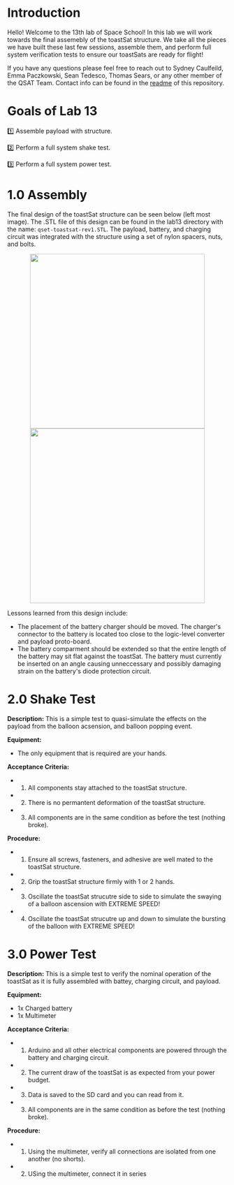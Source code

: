 # Introduction

Hello! Welcome to the 13th lab of Space School! In this lab we will work towards the final assemebly of the toastSat structure. We take all the pieces we have built these last few sessions, assemble them, and perform full system verification tests to ensure our toastSats are ready for flight! 

If you have any questions please feel free to reach out to Sydney Caulfeild, Emma Paczkowski, Sean Tedesco, Thomas Sears, or any other member of the QSAT Team. Contact info can be found in the [readme](https://github.com/queens-satellite-team/Space-School) of this repository. 

# Goals of Lab 13

1️⃣ Assemble payload with structure. 

2️⃣ Perform a full system shake test.

3️⃣ Perform a full system power test. 

# 1.0 Assembly

The final design of the toastSat structure can be seen below (left most image). The .STL file of this design can be found in the lab13 directory with the name: `qset-toastsat-rev1.STL`. The payload, battery, and charging circuit was integrated with the structure using a set of nylon spacers, nuts, and bolts. 

<p align="center">
	<img src="https://user-images.githubusercontent.com/48306876/162849605-0b830ec6-0740-41f6-ae24-4eeefc6f940c.png", width="400" ><img src="https://user-images.githubusercontent.com/48306876/162849074-34312d47-1583-411a-aee9-a5608c4f5d90.JPG", width="400" >
</p>

Lessons learned from this design include:
- The placement of the battery charger should be moved. The charger's connector to the battery is located too close to the logic-level converter and payload proto-board. 
- The battery comparment should be extended so that the entire length of the battery may sit flat against the toastSat. The battery must currently be inserted on an angle causing unneccessary and possibly damaging strain on the battery's diode protection circuit. 

# 2.0 Shake Test

**Description:** This is a simple test to quasi-simulate the effects on the payload from the balloon acsension, and balloon popping event.

**Equipment:**
- The only equipment that is required are your hands.

**Acceptance Criteria:** 
- 1) All components stay attached to the toastSat structure. 
- 2) There is no permantent deformation of the toastSat structure. 
- 3) All components are in the same condition as before the test (nothing broke). 

**Procedure:**
- 1. Ensure all screws, fasteners, and adhesive are well mated to the toastSat structure.
- 2. Grip the toastSat structure firmly with 1 or 2 hands. 
- 3. Oscillate the toastSat strucutre side to side to simulate the swaying of a balloon ascension with EXTREME SPEED!
- 4. Oscillate the toastSat strucutre up and down to simulate the bursting of the balloon with EXTREME SPEED!

# 3.0 Power Test

**Description:** This is a simple test to verify the nominal operation of the toastSat as it is fully assembled with battey, charging circuit, and payload.

**Equipment:**
- 1x Charged battery
- 1x Multimeter

**Acceptance Criteria:** 
- 1) Arduino and all other electrical components are powered through the battery and charging circuit.
- 2) The current draw of the toastSat is as expected from your power budget. 
- 3) Data is saved to the SD card and you can read from it. 
- 3) All components are in the same condition as before the test (nothing broke). 

**Procedure:**
- 1. Using the multimeter, verify all connections are isolated from one another (no shorts).
- 2. USing the multimeter, connect it in series 

